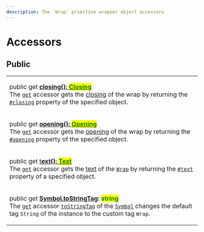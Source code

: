 ```yaml
---
description: The `Wrap` primitive wrapper object accessors
---
```


# Accessors

## Public

|                                                                                                                                                                                                                                                                                                                                                                                                                                                                                                                                                                                                                                                                          |
| ------------------------------------------------------------------------------------------------------------------------------------------------------------------------------------------------------------------------------------------------------------------------------------------------------------------------------------------------------------------------------------------------------------------------------------------------------------------------------------------------------------------------------------------------------------------------------------------------------------------------------------------------------------------------ |
| <p>public get <a href="get-closing.md"><strong>closing(): </strong><mark style="color:green;"><strong>Closing</strong></mark></a><br>The <a href="https://developer.mozilla.org/en-US/docs/Web/JavaScript/Reference/Functions/get"><code>get</code></a> accessor gets the <a href="../../getting-started/basic-concepts.md#closing">closing</a> of the wrap by returning the <a href="../properties/closing.md"><code>#closing</code></a> property of the specified object.</p>                                                                                                                                                                                          |
| <p>public get <a href="get-opening.md"><strong>opening(): </strong><mark style="color:green;"><strong>Opening</strong></mark></a><br>The <a href="https://developer.mozilla.org/en-US/docs/Web/JavaScript/Reference/Functions/get"><code>get</code></a> accessor gets the <a href="../../getting-started/basic-concepts.md#opening">opening</a> of the wrap by returning the <a href="../properties/opening.md"><code>#opening</code></a> property of the specified object.</p>                                                                                                                                                                                          |
| <p>public get <a href="get-text.md">t<strong>ext(): </strong><mark style="color:green;"><strong>Text</strong></mark></a><br>The <a href="https://developer.mozilla.org/en-US/docs/Web/JavaScript/Reference/Functions/get"><code>get</code></a> accessor gets the <a href="../../getting-started/basic-concepts.md#wrap-content">text</a> of the <a href="broken-reference"><code>Wrap</code></a> by returning the <a href="../properties/text.md"><code>#text</code></a> property of a specified object.</p>                                                                                                                                                             |
| <p>public get <a href="get-symbol.tostringtag.md"><strong>[Symbol.toStringTag](): </strong><mark style="color:green;"><strong>string</strong></mark></a><br>The <a href="https://developer.mozilla.org/en-US/docs/Web/JavaScript/Reference/Functions/get"><code>get</code></a> accessor <a href="https://developer.mozilla.org/en-US/docs/Web/JavaScript/Reference/Global_Objects/Symbol/toStringTag"><code>toStringTag</code></a> of the <a href="https://developer.mozilla.org/en-US/docs/Web/JavaScript/Reference/Global_Objects/Symbol"><code>Symbol</code></a> changes the default tag <code>String</code> of the instance to the custom tag <code>Wrap</code>.</p> |
